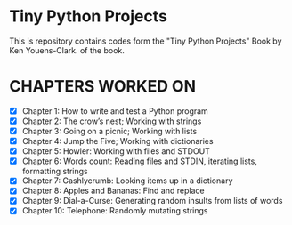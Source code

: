 # Tiny Python Projects

This is repository contains codes form the "Tiny Python Projects" Book by Ken Youens-Clark. of the book.

# CHAPTERS WORKED ON
- [x] Chapter 1: How to write and test a Python program 
- [x] Chapter 2: The crow’s nest; Working with strings 
-[x] Chapter 3: Going on a picnic; Working with lists 
-[x] Chapter 4: Jump the Five; Working with dictionaries 
-[x] Chapter 5: Howler: Working with files and STDOUT
-[x] Chapter 6: Words count: Reading files and STDIN, iterating lists, formatting strings 
-[x] Chapter 7: Gashlycrumb: Looking items up in a dictionary 
-[x] Chapter 8: Apples and Bananas: Find and replace 
-[x] Chapter 9: Dial-a-Curse: Generating random insults from lists of words
-[x] Chapter 10: Telephone:  Randomly mutating strings
